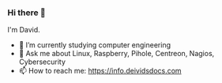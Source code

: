 ### Hi there 👋

<!--**deividgdt/deividgdt** is a ✨ _special_ ✨ repository because its `README.md` (this file) appears on your GitHub profile.-->

I'm David.

- 🌱 I’m currently studying computer engineering 
- 💬 Ask me about Linux, Raspberry, Pihole, Centreon, Nagios, Cybersecurity
- 📫 How to reach me: https://info.deividsdocs.com
